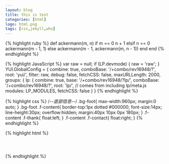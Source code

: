 ```yaml
---
layout: blog
title: this is test 
categories: [html]
logo: html.png 
tags: [css,jekyll,who]
---
```




{% highlight ruby %}
def ackermann(m, n)
    if m == 0
        n + 1
    elsif n == 0
        ackermann(m - 1, 1)
    else
        ackermann(m - 1, ackermann(m, n - 1))
    end
end
{% endhighlight %}


{% highlight JavaScript %}
  var raw = null;
        if (LP.devmode) {
           raw = 'raw';
        }
        YUI.GlobalConfig = {
            combine: true,
            comboBase: '/+combo/rev16948/?',
            root: 'yui/',
            filter: raw,
            debug: false,
            fetchCSS: false,
            maxURLLength: 2000,
            groups: {
                lp: {
                    combine: true,
                    base: '/+combo/rev16948/?lp/',
                    comboBase: '/+combo/rev16948/?',
                    root: 'lp/',
                    // comes from including lp/meta.js
                    modules: LP_MODULES,
                    fetchCSS: false
                }
            }
{% endhighlight %}

{% highlight css %}
/*--底部信息--*/
.bg-foot{
	max-width:960px;
	margin:0 auto;
}
.bg-foot .f-content{
	border-top:1px dotted #000000; 
	font-size:14px;
	line-height:30px;
	overflow:hidden;
    margin:40px 10px 0px 180px;
}
.f-content .f-thank{
	float:left;
}
.f-content .f-contact{
	float:right;
}
{% endhighlight %}

{% highlight html %}
 <div class="bg-main">
 	<div class="bg-list">
 		<aside class="bg-side">
 			<header class="li-head">
 				<a href="{{ site.baseurl }}/index.html" alt="首页"></a>
 			</header>
 		</aside>
 	</div>
 </div>     	
{% endhighlight %}